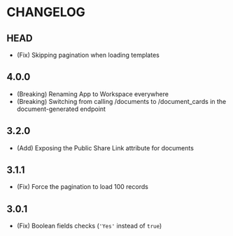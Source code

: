 # CHANGELOG

## HEAD

* (Fix) Skipping pagination when loading templates

## 4.0.0

* (Breaking) Renaming App to Workspace everywhere
* (Breaking) Switching from calling /documents to /document_cards in the document-generated endpoint

## 3.2.0

* (Add) Exposing the Public Share Link attribute for documents

## 3.1.1

* (Fix) Force the pagination to load 100 records

## 3.0.1

* (Fix) Boolean fields checks (`'Yes'` instead of `true`)
